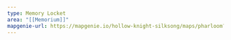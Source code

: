 ```yaml
---
type: Memory Locket
area: "[[Memorium]]"
mapgenie-url: https://mapgenie.io/hollow-knight-silksong/maps/pharloom?locationIds=479110
---
```

